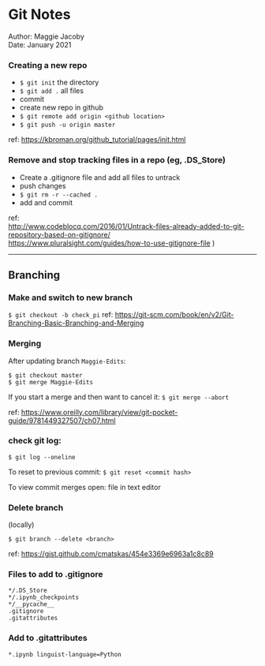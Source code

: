 # Git Notes
Author: Maggie Jacoby<br>
Date: January 2021



### Creating a new repo
- `$ git init` the directory
- `$ git add .` all files
- commit
- create new repo in github 
- `$ git remote add origin <github location>`
- `$ git push -u origin master`

ref: https://kbroman.org/github_tutorial/pages/init.html

### Remove and stop tracking files in a repo (eg, .DS_Store)  
- Create a .gitignore file and add all files to untrack
- push changes
- `$ git rm -r --cached .`
- add and commit

ref:  
http://www.codeblocq.com/2016/01/Untrack-files-already-added-to-git-repository-based-on-gitignore/  
https://www.pluralsight.com/guides/how-to-use-gitignore-file )

***
## Branching

### Make and switch to new branch

`$ git checkout -b check_pi`
ref: https://git-scm.com/book/en/v2/Git-Branching-Basic-Branching-and-Merging

### Merging

After updating branch `Maggie-Edits`:
```
$ git checkout master
$ git merge Maggie-Edits
```
If you start a merge and then want to cancel it: `$ git merge --abort`

ref: https://www.oreilly.com/library/view/git-pocket-guide/9781449327507/ch07.html

### check git log:
`$ git log --oneline`

To reset to previous commit: `$ git reset <commit hash>` 

To view commit merges open: file in text editor

### Delete branch
(locally)

`$ git branch --delete <branch> `

ref: https://gist.github.com/cmatskas/454e3369e6963a1c8c89

### Files to add to .gitignore
```
*/.DS_Store
*/.ipynb_checkpoints
*/__pycache__
.gitignore
.gitattributes
```

### Add to .gitattributes
```
*.ipynb linguist-language=Python
```